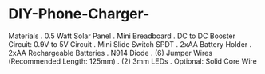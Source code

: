 # DIY-Phone-Charger-

Materials
. 0.5 Watt Solar Panel
. Mini Breadboard
. DC to DC Booster Circuit: 0.9V to 5V Circuit
. Mini Slide Switch SPDT
. 2xAA Battery Holder
. 2xAA Rechargeable Batteries
. N914 Diode
. (6) Jumper Wires (Recommended Length: 125mm)
. (2) 3mm LEDs
. Optional: Solid Core Wire
